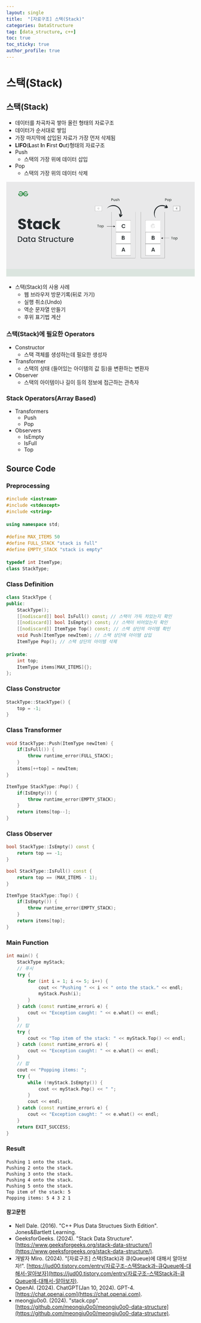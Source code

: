```yaml
---
layout: single
title:  "[자료구조] 스택(Stack)"
categories: DataStructure
tag: [data_structure, c++]
toc: true
toc_sticky: true
author_profile: true
---
```


# 스택(Stack)

## 스택(Stack)
- 데이터를 차곡차곡 쌓아 올린 형태의 자료구조
- 데이터가 순서대로 쌓임
- 가장 마지막에 삽입된 자료가 가장 먼저 삭제됨
- **LIFO**(**L**ast **I**n **F**irst **O**ut)형태의 자료구조
- Push
    - 스택의 가장 위에 데이터 삽입
- Pop
    - 스택의 가장 위의 데이터 삭제

![Stack](/images/2024-01-16-Stack/Stack.png)

- 스택(Stack)의 사용 사례
    - 웹 브라우저 방문기록(뒤로 가기)
    - 실행 취소(Undo)
    - 역순 문자열 만들기
    - 후위 표기법 계산

### 스택(Stack)에 필요한 Operators
- Constructor
    - 스택 객체를 생성하는데 필요한 생성자
- Transformer
    - 스택의 상태 (들어있는 아이템의 값 등)을 변환하는 변환자
- Observer
    - 스택의 아이템이나 길이 등의 정보에 접근하는 관측자

### Stack Operators(Array Based)
- Transformers
    - Push
    - Pop
- Observers
    - IsEmpty
    - IsFull
    - Top

## Source Code
### Preprocessing
```cpp
#include <iostream>
#include <stdexcept>
#include <string>

using namespace std;

#define MAX_ITEMS 50
#define FULL_STACK "stack is full"
#define EMPTY_STACK "stack is empty"

typedef int ItemType;
class StackType;
```

### Class Definition
```cpp
class StackType {
public:
    StackType();
    [[nodiscard]] bool IsFull() const; // 스택이 가득 차있는지 확인
    [[nodiscard]] bool IsEmpty() const; // 스택이 비어있는지 확인
    [[nodiscard]] ItemType Top() const; // 스택 상단의 아이템 확인
    void Push(ItemType newItem); // 스택 상단에 아이템 삽입
    ItemType Pop(); // 스택 상단의 아이템 삭제

private:
    int top;
    ItemType items[MAX_ITEMS]{};
};
```

### Class Constructor
```cpp
StackType::StackType() {
    top = -1;
}
```

### Class Transformer
```cpp
void StackType::Push(ItemType newItem) {
    if(IsFull()) {
        throw runtime_error(FULL_STACK);
    }
    items[++top] = newItem;
}
```

```cpp
ItemType StackType::Pop() {
    if(IsEmpty()) {
        throw runtime_error(EMPTY_STACK);
    }
    return items[top--];
}
```

### Class Observer
```cpp
bool StackType::IsEmpty() const {
    return top == -1;
}
```

```cpp
bool StackType::IsFull() const {
    return top == (MAX_ITEMS - 1);
}
```

```cpp
ItemType StackType::Top() {
    if(IsEmpty()) {
        throw runtime_error(EMPTY_STACK);
    }
    return items[top];
}
```

### Main Function
```cpp
int main() {
    StackType myStack;
    // 푸시
    try {
        for (int i = 1; i <= 5; i++) {
            cout << "Pushing " << i << " onto the stack." << endl;
            myStack.Push(i);
        }
    } catch (const runtime_error& e) {
        cout << "Exception caught: " << e.what() << endl;
    }
    // 탑
    try {
        cout << "Top item of the stack: " << myStack.Top() << endl;
    } catch (const runtime_error& e) {
        cout << "Exception caught: " << e.what() << endl;
    }
    // 팝
    cout << "Popping items: ";
    try {
        while (!myStack.IsEmpty()) {
            cout << myStack.Pop() << " ";
        }
        cout << endl;
    } catch (const runtime_error& e) {
        cout << "Exception caught: " << e.what() << endl;
    }
    return EXIT_SUCCESS;
}
```

### Result
```
Pushing 1 onto the stack.
Pushing 2 onto the stack.
Pushing 3 onto the stack.
Pushing 4 onto the stack.
Pushing 5 onto the stack.
Top item of the stack: 5
Popping items: 5 4 3 2 1
```

#### 참고문헌
- Nell Dale. (2016). "C++ Plus Data Structues Sixth Edition". Jones&Bartlett Learning.
- GeeksforGeeks. (2024). "Stack Data Structure". [https://www.geeksforgeeks.org/stack-data-structure/](https://www.geeksforgeeks.org/stack-data-structure/).
- 개발자 Miro. (2024). "[자료구조] 스택(Stack)과 큐(Queue)에 대해서 알아보자!". [https://jud00.tistory.com/entry/자료구조-스택Stack과-큐Queue에-대해서-알아보자](https://jud00.tistory.com/entry/자료구조-스택Stack과-큐Queue에-대해서-알아보자).
- OpenAI. (2024). ChatGPT(Jan 10, 2024). GPT-4. [https://chat.openai.com](https://chat.openai.com).
- meongju0o0. (2024). "stack.cpp". [https://github.com/meongju0o0/meongju0o0-data-structure](https://github.com/meongju0o0/meongju0o0-data-structure).